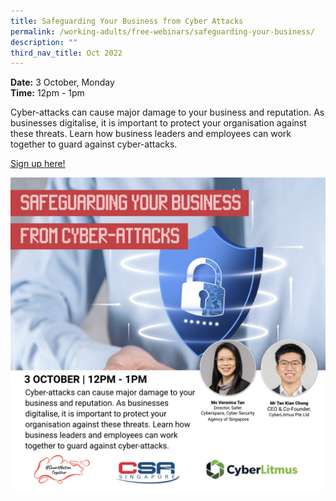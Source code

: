 ```yaml
---
title: Safeguarding Your Business from Cyber Attacks
permalink: /working-adults/free-webinars/safeguarding-your-business/
description: ""
third_nav_title: Oct 2022
---
```


**Date:** 3 October, Monday
<br> **Time:** 12pm - 1pm

Cyber-attacks can cause major damage to your business and reputation. As businesses digitalise, it is important to protect your organisation against these threats. Learn how business leaders and employees can work together to guard against cyber-attacks.

[Sign up here!](https://go.gov.sg/wa-cybersecurity-oct22)

![Free webinar on safeguarding your business from cyber attacks for working adults](/images/Oct%202022/WA_3%20Oct_New.jpeg)